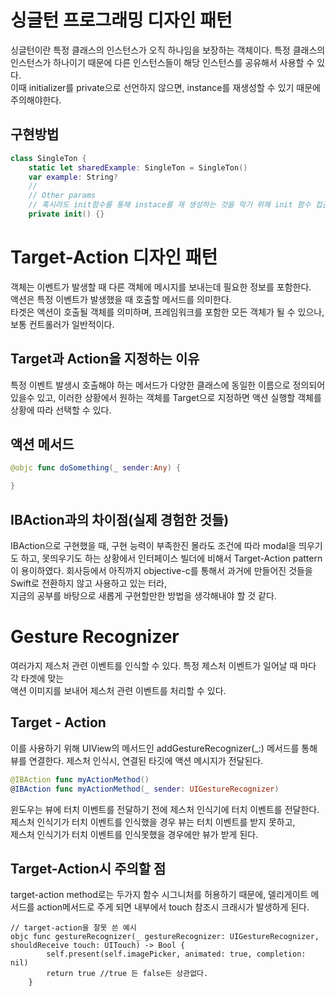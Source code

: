 # 싱글턴 프로그래밍 디자인 패턴

싱글턴이란 특정 클래스의 인스턴스가 오직 하나임을 보장하는 객체이다.
특정 클래스의 인스턴스가 하나이기 때문에 다른 인스턴스들이 해당 인스턴스를 공유해서 사용할 수 있다.  
이때 initializer를 private으로 선언하지 않으면, instance를 재생성할 수 있기 때문에 주의해야한다.

## 구현방법

```swift
class SingleTon {
    static let sharedExample: SingleTon = SingleTon()
    var example: String?
    //
    // Other params
    // 혹시라도 init함수를 통해 instace를 재 생성하는 것을 막기 위해 init 함수 접근 제어자를 private으로 지정한다.
    private init() {}
```

# Target-Action 디자인 패턴

객체는 이벤트가 발생할 때 다른 객체에 메시지를 보내는데 필요한 정보를 포함한다.  
액션은 특정 이벤트가 발생했을 때 호출할 메서드를 의미한다.  
타겟은 액션이 호출될 객체를 의미하며, 프레임워크를 포함한 모든 객체가 될 수 있으나, 보통 컨트롤러가 일반적이다.

## Target과 Action을 지정하는 이유

특정 이벤트 발생시 호출해야 하는 메서드가 다양한 클래스에 동일한 이름으로 정의되어 있을수 있고,
이러한 상황에서 원하는 객체를 Target으로 지정하면 액션 실행할 객체를 상황에 따라 선택할 수 있다.

## 액션 메서드

```swift
@objc func doSomething(_ sender:Any) {

}
```

## IBAction과의 차이점(실제 경험한 것들)

IBAction으로 구현했을 때, 구현 능력이 부족한진 몰라도 조건에 따라 modal을 띄우기도 하고, 못띄우기도 하는 상황에서
인터페이스 빌더에 비해서 Target-Action pattern이 용이하였다.
회사등에서 아직까지 objective-c를 통해서 과거에 만들어진 것들을 Swift로 전환하지 않고 사용하고 있는 터라,  
지금의 공부를 바탕으로 새롭게 구현할만한 방법을 생각해내야 할 것 같다.

# Gesture Recognizer

여러가지 제스처 관련 이벤트를 인식할 수 있다. 특정 제스처 이벤트가 일어날 때 마다 각 타겟에 맞는  
액션 이미지를 보내어 제스처 관련 이벤트를 처리할 수 있다.

## Target - Action

이를 사용하기 위해 UIView의 메서드인 addGestureRecognizer(\_:) 메서드를 통해 뷰를 연결한다.
제스처 인식시, 연결된 타깃에 액션 메시지가 전달된다.

```swift
@IBAction func myActionMethod()
@IBAction func myActionMethod(_ sender: UIGestureRecognizer)
```

윈도우는 뷰에 터치 이벤트를 전달하기 전에 제스처 인식기에 터치 이벤트를 전달한다.  
제스처 인식기가 터치 이벤트를 인식했을 경우 뷰는 터치 이벤트를 받지 못하고,  
제스처 인식기가 터치 이벤트를 인식못했을 경우에만 뷰가 받게 된다.

## Target-Action시 주의할 점

target-action method로는 두가지 함수 시그니처를 허용하기 때문에, 델리게이트 메서드를
action메서드로 주게 되면 내부에서 touch 참조시 크래시가 발생하게 된다.

```swfit
// target-action을 잘못 쓴 예시
objc func gestureRecognizer(_ gestureRecognizer: UIGestureRecognizer, shouldReceive touch: UITouch) -> Bool {
        self.present(self.imagePicker, animated: true, completion: nil)
        return true //true 든 false든 상관없다.
    }
```
